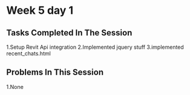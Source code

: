 # Week 5 day 1
## Tasks Completed In The Session
1.Setup Revit Api integration
2.Implemented jquery stuff 
3.implemented recent_chats.html

## Problems In This Session
<!--0.Got Stuck On The Roof -->
1.None
